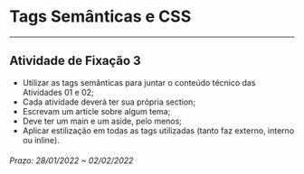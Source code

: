# Tags Semânticas e CSS  

---

## Atividade de Fixação 3  

- Utilizar as tags semânticas para juntar o conteúdo técnico das Atividades 01 e 02;  
- Cada atividade deverá ter sua própria section;  
- Escrevam um article sobre algum tema;  
- Deve ter um main e um aside, pelo menos;  
- Aplicar estilização em todas as tags utilizadas (tanto faz externo, interno ou inline).  

###### Prazo: 28/01/2022 ~ 02/02/2022  
